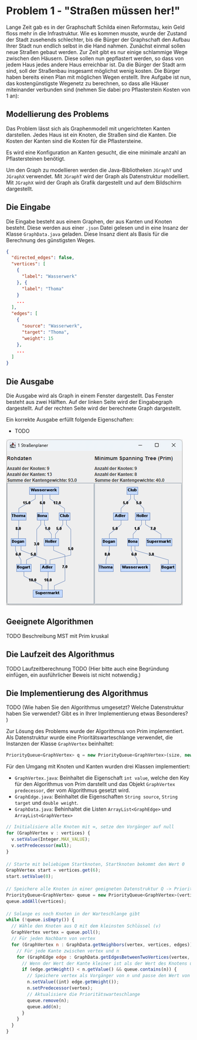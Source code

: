 # Problem 1 - "Straßen müssen her!"

Lange Zeit gab es in der Graphschaft Schilda einen Reformstau, kein Geld floss mehr in die Infrastruktur. Wie es kommen musste, wurde der Zustand der Stadt zusehends schlechter, bis die Bürger der Graphschaft den Aufbau Ihrer Stadt nun endlich selbst in die Hand nahmen. Zunächst einmal sollen neue Straßen gebaut werden. Zur Zeit gibt es nur einige schlammige Wege zwischen den Häusern. Diese sollen nun gepflastert werden, so dass von jedem Haus jedes andere Haus erreichbar ist. Da die Bürger der Stadt arm sind, soll der Straßenbau insgesamt möglichst wenig kosten. Die Bürger haben bereits einen Plan mit möglichen Wegen erstellt. Ihre Aufgabe ist nun, das kostengünstigste Wegenetz zu berechnen, so dass alle Häuser miteinander verbunden sind (nehmen Sie dabei pro Pflasterstein Kosten von 1 an):

## Modellierung des Problems

Das Problem lässt sich als Graphenmodell mit ungerichteten Kanten darstellen. Jedes Haus ist ein Knoten, die Straßen sind die Kanten. Die Kosten der Kanten sind die Kosten für die Pflastersteine. 

Es wird eine Konfiguration an Kanten gesucht, die eine minimale anzahl an Pflastersteinen benötigt.

Um den Graph zu modellieren werden die Java-Bibliotheken `JGraphT` und `JGraphX` verwendet. Mit `JGraphT` wird der Graph als Datenstruktur modelliert. Mit `JGraphX` wird der Graph als Grafik dargestellt und auf dem Bildschirm dargestellt.

## Die Eingabe

Die Eingabe besteht aus einem Graphen, der aus Kanten und Knoten besteht. Diese werden aus einer `.json` Datei gelesen und in eine Insanz der Klasse `GraphData.java` geladen. Diese Insanz dient als Basis für die Berechnung des günstigsten Weges.


``` json
{
  "directed_edges": false,
  "vertices": [
    {
      "label": "Wasserwerk"
    }, {
      "label": "Thoma"
    }
    ...
  ],
  "edges": [
    {
      "source": "Wasserwerk",
      "target": "Thoma",
      "weight": 15
    },
    ...
  ]
}
```

## Die Ausgabe

Die Ausgabe wird als Graph in einem Fenster dargestellt. Das Fenster besteht aus zwei Hälften. Auf der linken Seite wird der Eingabegraph dargestellt. Auf der rechten Seite wird der berechnete Graph dargestellt. 

Ein korrekte Ausgabe erfüllt folgende Eigenschaften:
- TODO

![Problem1](images/problem1.png)

## Geeignete Algorithmen

TODO Beschreibung MST mit Prim kruskal 

## Die Laufzeit des Algorithmus

TODO Laufzeitberechnung
TODO (Hier bitte auch eine Begründung einfügen, ein ausführlicher Beweis ist nicht notwendig.)

## Die Implementierung des Algorithmus

TODO (Wie haben Sie den Algorithmus umgesetzt? Welche Datenstruktur haben Sie verwendet? Gibt es in Ihrer Implementierung etwas Besonderes?  ) 

Zur Lösung des Problems wurde der Algorithmus von Prim implementiert. Als Datenstruktur wurde eine Prioritätswarteschlange verwendet, die Instanzen der Klasse `GraphVertex` beinhaltet: 

``` js
PriorityQueue<GraphVertex> q = new PriorityQueue<GraphVertex>(size, new VertexComparator());
```

Für den Umgang mit Knoten und Kanten wurden drei Klassen implementiert:
- `GraphVertex.java`: Beinhaltet die Eigenschaft `int value`, welche den Key für den Algorithmus von Prim darstellt und das Objekt `GraphVertex predecessor`, der vom Algorithmus gesetzt wird.
- `GraphEdge.java`: Beinhaltet die Eigenschaften `String source`, `String target` und `double weight`.
- `GraphData.java`: Behinhaltet die Listen `ArrayList<GraphEdge>` und `ArrayList<GraphVertex>`

``` js
// Initialisiere alle Knoten mit ∞, setze den Vorgänger auf null
for (GraphVertex v : vertices) {
  v.setValue(Integer.MAX_VALUE);
  v.setPredecessor(null);
}

// Starte mit beliebigem Startknoten, Startknoten bekommt den Wert 0
GraphVertex start = vertices.get(6);
start.setValue(0);

// Speichere alle Knoten in einer geeigneten Datenstruktur Q -> Prioritätswarteschlange
PriorityQueue<GraphVertex> queue = new PriorityQueue<GraphVertex>(vertices.size(), new VertexComparator());
queue.addAll(vertices);

// Solange es noch Knoten in der Warteschlange gibt
while (!queue.isEmpty()) {
  // Wähle den Knoten aus Q mit dem kleinsten Schlüssel (v)
  GraphVertex vertex = queue.poll();
  // Für jeden Nachbarn von vertex 
  for (GraphVertex n : GraphData.getNeighbors(vertex, vertices, edges)) {
    // Für jede Kante zwischen vertex und n
    for (GraphEdge edge : GraphData.getEdgesBetweenTwoVertices(vertex, n, edges)) {
      // Wenn der Wert der Kante kleiner ist als der Wert des Knotens und der Knoten noch in Q ist
      if (edge.getWeight() < n.getValue() && queue.contains(n)) {
        // Speichere vertex als Vorgänger von n und passe den Wert von n an
        n.setValue((int) edge.getWeight());
        n.setPredecessor(vertex);
        // Aktualisiere die Prioritätswarteschlange
        queue.remove(n);
        queue.add(n);
      }
    }
  }
}
```
